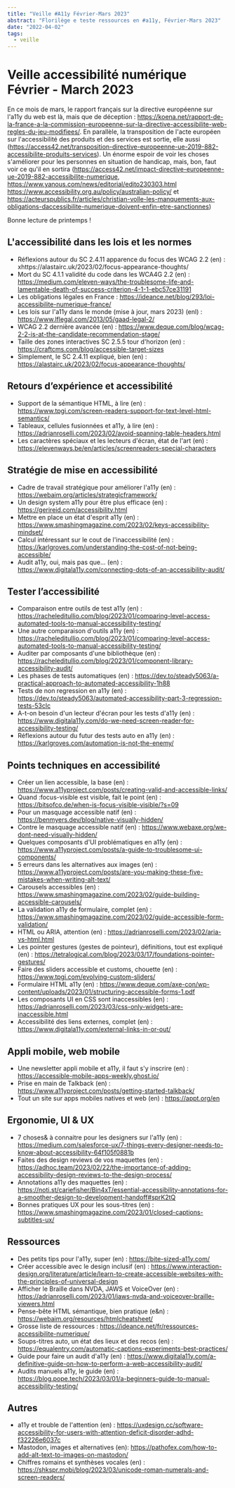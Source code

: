```yaml
---
title: "Veille #A11y Février-Mars 2023"
abstract: "Florilège e teste ressources en #a11y, Février-Mars 2023"
date: "2022-04-02"
tags:
  - veille
---
```

# Veille accessibilité numérique Février - March 2023

En ce mois de mars, le rapport français sur la directive européenne sur l'a11y du web est là, mais que de déception : https://koena.net/rapport-de-la-france-a-la-commission-europeenne-sur-la-directive-accessibilite-web-regles-du-jeu-modifiees/. En parallèle, la transposition de l'acte européen sur l'accessibilité des produits et des services est sortie, elle aussi (https://access42.net/transposition-directive-europeenne-ue-2019-882-accessibilite-produits-services). Un énorme espoir de voir les choses s'améliorer pour les personnes en situation de handicap, mais, bon, faut voir ce qu'il en sortira (https://access42.net/impact-directive-europeenne-ue-2019-882-accessibilite-numerique, https://www.yanous.com/news/editorial/edito230303.html https://www.accessibility.org.au/policy/australian-policy/ et 
https://acteurspublics.fr/articles/christian-volle-les-manquements-aux-obligations-daccessibilite-numerique-doivent-enfin-etre-sanctionnes)

Bonne lecture de printemps !



## L'accessibilité dans les lois et les normes 
- Réflexions autour du SC 2.4.11 apparence du focus des WCAG 2.2 (en) : xhttps://alastairc.uk/2023/02/focus-appearance-thoughts/
-	Mort du SC 4.1.1 validité du code dans les WCA4G 2.2 (en) : https://medium.com/eleven-ways/the-troublesome-life-and-lamentable-death-of-success-criterion-4-1-1-ebc57ce31191
- Les obligations légales en France : https://ideance.net/blog/293/loi-accessibilite-numerique-france/
- Les lois sur l'a11y dans le monde (mise à jour, mars 2023) (enl) : https://www.lflegal.com/2013/05/gaad-legal-2/
- WCAG 2.2 dernière avancée (en) : https://www.deque.com/blog/wcag-2-2-is-at-the-candidate-recommendation-stage/
- Taille des zones interactives SC 2.5.5 tour d'horizon (en) : https://craftcms.com/blog/accessible-target-sizes
- Simplement, le SC 2.4.11 expliqué, bien (en) : https://alastairc.uk/2023/02/focus-appearance-thoughts/
## Retours d’expérience et accessibilité
-	Support de la sémantique HTML, à lire (en) : https://www.tpgi.com/screen-readers-support-for-text-level-html-semantics/
- Tableaux, cellules fusionnées et a11y, à lire (en) : https://adrianroselli.com/2023/02/avoid-spanning-table-headers.html
- Les caractères spéciaux et les lecteurs d'écran, état de l'art (en) : https://elevenways.be/en/articles/screenreaders-special-characters
## Stratégie de mise en accessibilité 
-	Cadre de travail stratégique pour améliorer l'a11y (en) : https://webaim.org/articles/strategicframework/
- Un design system a11y pour être plus efficace (en) : https://gerireid.com/accessibility.html
- Mettre en place un état d'esprit a11y (en) : https://www.smashingmagazine.com/2023/02/keys-accessibility-mindset/
- Calcul intéressant sur le cout de l'inaccessibilité (en) : https://karlgroves.com/understanding-the-cost-of-not-being-accessible/
- Audit a11y, oui, mais pas que... (en) : https://www.digitala11y.com/connecting-dots-of-an-accessibility-audit/
## Tester l’accessibilité
-	Comparaison entre outils de test a11y (en) : https://racheleditullio.com/blog/2023/01/comparing-level-access-automated-tools-to-manual-accessibility-testing/
- Une autre comparaison d'outils a11y (en) : https://racheleditullio.com/blog/2023/01/comparing-level-access-automated-tools-to-manual-accessibility-testing/
- Auditer par composants d'une bibliothèque (en) : https://racheleditullio.com/blog/2023/01/component-library-accessibility-audit/
- Les phases de tests automatiques (en) : https://dev.to/steady5063/a-practical-approach-to-automated-accessibility-1h88
- Tests de non regression en a11y (en) : https://dev.to/steady5063/automated-accessibility-part-3-regression-tests-53clc
- A-t-on besoin d'un lecteur d'écran pour les tests d'a11y (en) : https://www.digitala11y.com/do-we-need-screen-reader-for-accessibility-testing/
- Réflexions autour du futur des tests auto en a11y (en) : https://karlgroves.com/automation-is-not-the-enemy/
## Points techniques en accessibilité
-	Créer un lien accessible, la base (en) : https://www.a11yproject.com/posts/creating-valid-and-accessible-links/
- Quand :focus-visible est visible, fait le point (en) : https://bitsofco.de/when-is-focus-visible-visible/?s=09
- Pour un masquage accessible natif (en) : https://benmyers.dev/blog/native-visually-hidden/
- Contre le masquage accessible natif (en) : https://www.webaxe.org/we-dont-need-visually-hidden/
- Quelques composants d'UI problématiques en a11y (en) : https://www.a11yproject.com/posts/a-guide-to-troublesome-ui-components/
- 5 erreurs dans les alternatives aux images (en) : https://www.a11yproject.com/posts/are-you-making-these-five-mistakes-when-writing-alt-text/
- Carousels accessibles (en) : https://www.smashingmagazine.com/2023/02/guide-building-accessible-carousels/
- La validation a11y de formulaire, complet (en) : https://www.smashingmagazine.com/2023/02/guide-accessible-form-validation/
- HTML ou ARIA, attention (en) : https://adrianroselli.com/2023/02/aria-vs-html.html
- Les pointer gestures (gestes de pointeur), définitions, tout est expliqué (en) : https://tetralogical.com/blog/2023/03/17/foundations-pointer-gestures/
- Faire des sliders accessible et customs, chouette (en) : https://www.tpgi.com/evolving-custom-sliders/
- Formulaire HTML a11y (en) : https://www.deque.com/axe-con/wp-content/uploads/2023/01/structuring-accessible-forms-1.pdf
- Les composants UI en CSS sont inaccessibles (en) : https://adrianroselli.com/2023/03/css-only-widgets-are-inaccessible.html
- Accessibilité des liens externes, complet (en) : https://www.digitala11y.com/external-links-in-or-out/

 ## Appli mobile, web mobile
-	Une newsletter appli mobile et a11y, il faut s'y inscrire (en) : https://accessible-mobile-apps-weekly.ghost.io/
- Prise en main de Talkback (en) : https://www.a11yproject.com/posts/getting-started-talkback/
- Tout un site sur apps mobiles natives et web (en) : https://appt.org/en
## Ergonomie, UI & UX
-	7 choses& à connaitre pour les designers sur l'a11y (en) : https://medium.com/salesforce-ux/7-things-every-designer-needs-to-know-about-accessibility-64f105f0881b
- Faites des design reviews de vos maquettes (en) : https://adhoc.team/2023/02/22/the-importance-of-adding-accessibility-design-reviews-to-the-design-process/
- Annotations a11y des maquettes (en) : https://noti.st/cariefisher/Bin4xT/essential-accessibility-annotations-for-a-smoother-design-to-development-handoff#sprK2tQ
- Bonnes pratiques UX pour les sous-titres (en) : https://www.smashingmagazine.com/2023/01/closed-captions-subtitles-ux/
## Ressources
- Des petits tips pour l'a11y, super (en) : https://bite-sized-a11y.com/
- Créer accessible avec le design inclusif (en) : https://www.interaction-design.org/literature/article/learn-to-create-accessible-websites-with-the-principles-of-universal-design
- Afficher le Braille dans NVDA, JAWS et VoiceOver (en) : https://adrianroselli.com/2023/01/jaws-nvda-and-voiceover-braille-viewers.html 
- Pense-bête HTML sémantique, bien pratique (e&n) : https://webaim.org/resources/htmlcheatsheet/
- Grosse liste de ressources : https://ideance.net/fr/ressources-accessibilite-numerique/
- Soups-titres auto, un état des lieux et des recos (en) : https://equalentry.com/automatic-captions-experiments-best-practices/
- Guide pour faire un audit d'a11y (en) : https://www.digitala11y.com/a-definitive-guide-on-how-to-perform-a-web-accessibility-audit/
- Audits manuels a11y, le guide (en) : https://blog.pope.tech/2023/03/01/a-beginners-guide-to-manual-accessibility-testing/
## Autres
- a11y et trouble de l'attention (en) : https://uxdesign.cc/software-accessibility-for-users-with-attention-deficit-disorder-adhd-f32226e6037c
- Mastodon, images et alternatives (en): https://pathofex.com/how-to-add-alt-text-to-images-on-mastodon/
- Chiffres romains et synthèses vocales (en) : https://shkspr.mobi/blog/2023/03/unicode-roman-numerals-and-screen-readers/